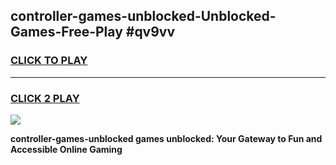 
## controller-games-unblocked-Unblocked-Games-Free-Play #qv9vv
<h3>
<a href="https://us.freeplayer.one?title=controller-games-unblocked&ref=9M">CLICK TO PLAY</a></h3>
<hr>

<h3>
<a href="https://us.freeplayer.one?title=controller-games-unblocked&ref=9M">CLICK 2 PLAY</a>
  
</h3>

<a href="https://us.freeplayer.one?title=controller-games-unblocked&ref=9M"><img src="https://clearcache.store/games.png"></a>


**controller-games-unblocked games unblocked: Your Gateway to Fun and Accessible Online Gaming**
